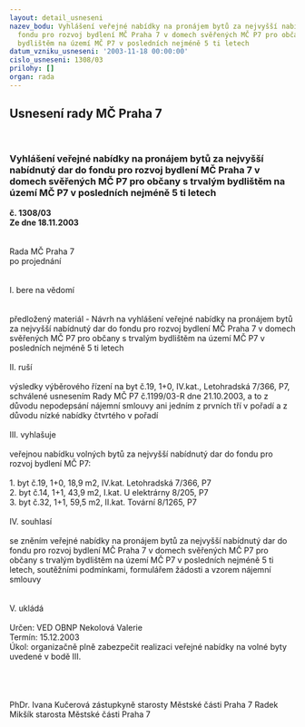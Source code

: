 ```yaml
---
layout: detail_usneseni
nazev_bodu: Vyhlášení veřejné nabídky na pronájem bytů za nejvyšší nabídnutý dar do
  fondu pro rozvoj bydlení MČ Praha 7 v domech svěřených MČ P7 pro občany s trvalým
  bydlištěm na území MČ P7 v posledních nejméně 5 ti letech
datum_vzniku_usneseni: '2003-11-18 00:00:00'
cislo_usneseni: 1308/03
prilohy: []
organ: rada
---
```

<div id="ucUsn_pList" class="usn">
	<span><h2>Usnesení rady MČ Praha 7 </h2>
<br></span><div class="standBody">
<span><h3>Vyhlášení veřejné nabídky na pronájem bytů za nejvyšší nabídnutý dar do fondu pro rozvoj bydlení MČ Praha 7 v domech svěřených MČ P7 pro občany s trvalým bydlištěm na území MČ P7 v posledních nejméně 5 ti letech</h3></span><div class="center">
		<strong>č. 1308/03</strong><br>
	</div>
<div class="center">
		<strong>Ze dne 18.11.2003</strong><br><br>
	</div>
<br>Rada MČ Praha 7<br>po projednání<br><br><br>I.	bere na vědomí<br><br> <br>předložený materiál - Návrh na vyhlášení veřejné nabídky na pronájem bytů za nejvyšší nabídnutý dar do fondu pro rozvoj bydlení MČ Praha 7 v domech svěřených MČ P7 pro občany s trvalým bydlištěm na území MČ P7 v posledních nejméně 5 ti letech<br><br>II.	ruší <br><br>výsledky výběrového řízení na byt č.19, 1+0, IV.kat., Letohradská 7/366, P7, schválené usnesením Rady MČ P7 č.1199/03-R dne 21.10.2003, a to z důvodu nepodepsání nájemní smlouvy ani jedním z prvních tří v pořadí a z důvodu nízké nabídky čtvrtého v pořadí<br><br>III.	vyhlašuje<br><br>veřejnou nabídku volných bytů za nejvyšší nabídnutý dar do fondu pro rozvoj bydlení MČ P7:<br><br>1. byt č.19, 1+0, 18,9 m2, IV.kat.             Letohradská 7/366, P7<br>2. byt č.14, 1+1, 43,9 m2,    I.kat.             U elektrárny 8/205, P7<br>3. byt č.32, 1+1, 59,5 m2,   II.kat.             Tovární 8/1265, P7<br><br>IV.	souhlasí <br><br>se zněním veřejné nabídky na pronájem bytů za nejvyšší nabídnutý dar do fondu pro rozvoj bydlení MČ Praha 7 v domech svěřených MČ P7 pro občany s trvalým bydlištěm na území MČ P7 v posledních nejméně 5 ti letech, soutěžními podmínkami, formulářem žádosti a vzorem nájemní smlouvy<br><br><br>V.   ukládá <br><br>Určen:	VED OBNP Nekolová Valerie<br>Termín: 15.12.2003<br>Úkol:	organizačně plně zabezpečit realizaci veřejné nabídky na volné byty uvedené v bodě III.<br> <br><br><br>	<br>PhDr. Ivana Kučerová zástupkyně starosty Městské části Praha 7	 Radek Mikšík starosta Městské části Praha 7<br>	<br><br>
</div>
</div>